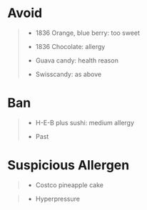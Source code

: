 # Avoid
> - 1836 Orange, blue berry: too sweet
>
> - 1836 Chocolate: allergy
>
> - Guava candy: health reason
> 
> - Swisscandy: as above

# Ban
> - H-E-B plus sushi: medium allergy
>
> - Past

# Suspicious Allergen
> - Costco pineapple cake

> - Hyperpressure
